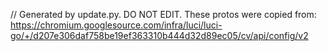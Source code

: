 // Generated by update.py. DO NOT EDIT.
These protos were copied from:
https://chromium.googlesource.com/infra/luci/luci-go/+/d207e306daf758be19ef363310b444d32d89ec05/cv/api/config/v2
